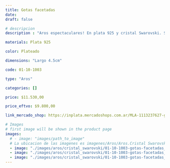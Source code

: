 ```yaml
---
title: Gotas facetadas
date: 
draft: false

# descripcion
description : "Aros espectaculares! En plata 925 y cristal Swarovski. Simplemente bellísimos."

materials: Plata 925

color: Plateado

dimensions: "Largo 4.5cm"

code: 01-10-1003

type: "Aros"

categories: []

price: $11.530,00

price_eftvo: $9.800,00

link_mercado_shop: https://inplata.mercadoshops.com.ar/MLA-1113237627-gotas-facetadas-_JM

# Images
# first image will be shown in the product page
images:
  # - image: "images/path_to_image"
  # La ubicacion de las imagenes es imagenes/Aros/Aros.Cristal Swarovski/01-10-1003-gotas-facetadas
  - image: "./images/aros/cristal_swarovski/01-10-1003-gotas-facetadas_a.jpg"
  - image: "./images/aros/cristal_swarovski/01-10-1003-gotas-facetadas_b.jpg"
  - image: "./images/aros/cristal_swarovski/01-10-1003-gotas-facetadas_c.jpg"
---
```

